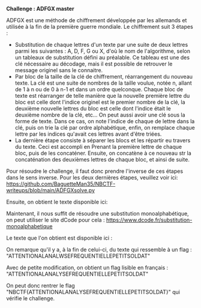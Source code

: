 **Challenge : ADFGX master**

ADFGX est une méthode de chiffrement développée par les allemands et utilisée à la fin de la première guerre mondiale.
Le chiffrement suit 3 étapes :

* Substitution de chaque lettres d'un texte par une suite de deux lettres parmi les suivantes : A, D, F, G ou X, d'où le nom de l'algorithme, selon un tableaux de substitution défini au préalable. Ce tableau est une des clé nécessaire au décodage, mais il est possible de retrouver le message originel sans le connaitre.
* Par bloc de la taille de la clé de chiffrement, réarrangement du nouveau texte. La clé est une suite de nombres de la taille voulue, notée n, allant de 1 à n ou de 0 à n-1 et dans un ordre quelconque. Chaque bloc de texte est réarranger de telle manière que la nouvelle première lettre du bloc est celle dont l'indice originel est le premier nombre de la clé, la deuxième nouvelle lettres du bloc est celle dont l'indice était le deuxième nombre de la clé, etc... On peut aussi avoir une clé sous la forme de texte. Dans ce cas, on note l'indice de chaque de lettre dans la clé, puis on trie la clé par ordre alphabétique, enfin, on remplace chaque lettre par les indices qu'avait ces lettres avant d'être triées.
* La dernière étape consiste à séparer les blocs et les répartir eu travers du texte. Ceci est accompli en Prenant la première lettre de chaque bloc, puis de les concaténer. Ensuite, on concatène à ce nouveau str la concaténation des deuxièmes lettres de chaque bloc, et ainsi de suite.

Pour résoudre le challenge, il faut donc prendre l'inverse de ces étapes dans le sens inverse. Pour les deux dernières étapes, veuillez voir ici:
https://github.com/BaguetteMan35/NBCTF-writeups/blob/main/ADFGXsolve.py

Ensuite, on obtient le texte disponible ici:

Maintenant, il nous suffit de résoudre une substitution monoalphabétique, on peut utiliser le site dCode pour cela : https://www.dcode.fr/substitution-monoalphabetique

Le texte que l'on obtient est disponible ici : 

On remarque qu'il y a, à la fin de celui-ci, du texte qui ressemble à un flag : "ATTENTIONALANALWSEFREQUENTIELLEPETITSOLDAT"

Avec de petite modification, on obtient un flag lisible en français : "ATTENTIONALANALYSEFREQUENTIELLEPETITSOLDAT"

On peut donc rentrer le flag "NBCTF{ATTENTIONALANALYSEFREQUENTIELLEPETITSOLDAT}" qui vérifie le challenge.
